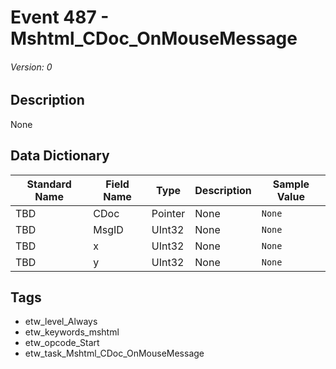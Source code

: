 # Event 487 - Mshtml_CDoc_OnMouseMessage
###### Version: 0

## Description
None

## Data Dictionary
|Standard Name|Field Name|Type|Description|Sample Value|
|---|---|---|---|---|
|TBD|CDoc|Pointer|None|`None`|
|TBD|MsgID|UInt32|None|`None`|
|TBD|x|UInt32|None|`None`|
|TBD|y|UInt32|None|`None`|

## Tags
* etw_level_Always
* etw_keywords_mshtml
* etw_opcode_Start
* etw_task_Mshtml_CDoc_OnMouseMessage